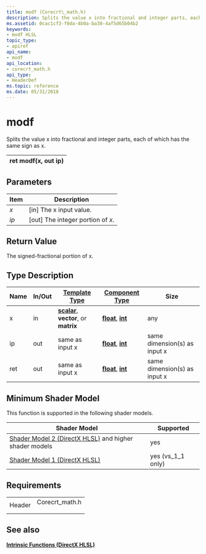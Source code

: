 ```yaml
---
title: modf (Corecrt\_math.h)
description: Splits the value x into fractional and integer parts, each of which has the same sign as x.
ms.assetid: 0cac1cf3-f0da-4b0a-ba30-4af5d65b04b2
keywords:
- modf HLSL
topic_type:
- apiref
api_name:
- modf
api_location:
- corecrt_math.h
api_type:
- HeaderDef
ms.topic: reference
ms.date: 05/31/2018
---
```


# modf

Splits the value x into fractional and integer parts, each of which has the same sign as x.



| ret modf(x, out ip) |
|---------------------|



 

## Parameters



| Item                                                      | Description                                    |
|-----------------------------------------------------------|------------------------------------------------|
| <span id="x"></span><span id="X"></span>*x*<br/>    | \[in\] The x input value.<br/>           |
| <span id="ip"></span><span id="IP"></span>*ip*<br/> | \[out\] The integer portion of *x*.<br/> |



 

## Return Value

The signed-fractional portion of x.

## Type Description



| Name | In/Out | [**Template Type**](dx-graphics-hlsl-intrinsic-functions.md)                                                  | [**Component Type**](dx-graphics-hlsl-intrinsic-functions.md)                 | Size                         |
|------|--------|----------------------------------------------------------------------------------------------------------------|--------------------------------------------------------------------------------|------------------------------|
| x    | in     | [**scalar**](dx-graphics-hlsl-intrinsic-functions.md), **vector**, or **matrix** | [**float**](/windows/desktop/WinProg/windows-data-types), [**int**](/windows/desktop/WinProg/windows-data-types) | any                          |
| ip   | out    | same as input x                                                                                                | [**float**](/windows/desktop/WinProg/windows-data-types), [**int**](/windows/desktop/WinProg/windows-data-types) | same dimension(s) as input x |
| ret  | out    | same as input x                                                                                                | [**float**](/windows/desktop/WinProg/windows-data-types), [**int**](/windows/desktop/WinProg/windows-data-types) | same dimension(s) as input x |



 

## Minimum Shader Model

This function is supported in the following shader models.



| Shader Model                                                                       | Supported           |
|------------------------------------------------------------------------------------|---------------------|
| [Shader Model 2 (DirectX HLSL)](dx-graphics-hlsl-sm2.md) and higher shader models | yes                 |
| [Shader Model 1 (DirectX HLSL)](dx-graphics-hlsl-sm1.md)                          | yes (vs\_1\_1 only) |



 

## Requirements



|                   |                                                                                            |
|-------------------|--------------------------------------------------------------------------------------------|
| Header<br/> | <dl> <dt>Corecrt\_math.h</dt> </dl> |



## See also

<dl> <dt>

[**Intrinsic Functions (DirectX HLSL)**](dx-graphics-hlsl-intrinsic-functions.md)
</dt> </dl>

 

